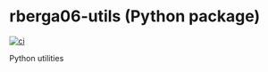 # rberga06-utils (Python package)

[![ci](https://github.com/RBerga06/python-utils/actions/workflows/main.yml/badge.svg)](https://github.com/RBerga06/python-utils/actions/workflows/main.yml)

Python utilities
